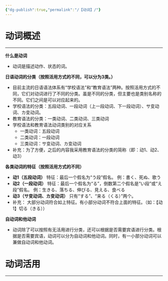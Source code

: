 ```yaml
---
{"dg-publish":true,"permalink":"/【动词】/"}
---
```



# 动词概述
---
**什么是动词**
- 动词是描述动作、状态的词。

**日语动词的分类（按照活用方式的不同，可以分为3类。）**
- 目前主流的日语语法体系有“学校语法”和“教育语法”两种。按照活用方式的不同，它们对动词进行了不同的分类。虽是不同的分类，但主要也是类别名称的不同。它们之间是可以对应起来的。
- 学校语法的分类：五段动词、一段动词（上一段动词、下一段动词）、サ变动词、カ变动词。
- 教育语法的分类：一类动词、二类动词、三类动词
- 学校语法和教育语法动词类别的对应关系
	- 一类动词：五段动词
	- 二类动词：一段动词
	- 三类动词：サ变动词、カ变动词
- 补充：为了方便，之后的内容我采用教育语法的分类的简称（即：动1、动2、动3）

**各类动词的特征（按照活用方式的不同）**
- **动1（五段动词）**
	特征：最后一个假名为“う段”假名。
	例：書く、死ぬ、歌う
- **动2（一段动词）**
	特征：最后一个假名为“る”，倒数第二个假名是“い段”或“え段”假名。
	例：生きる、落ちる、伸びる、見える、食べる
- **动3（サ变动词、カ变动词）**
	只有“する”、“来る（くる）”两个。
- 补充：
	大部分动词符合如上特征。有小部分动词不符合上面的特征。（如：【动1】切る（きる））

**自动词和他动词**
- 动词除了可以按照有无活用进行分类，还可以根据是否需要宾语进行分类。根据是否需要宾语，动词可以分为自动词和他动词。同时，有一小部分动词可以兼做自动词和他动词。

# 动词活用
---




